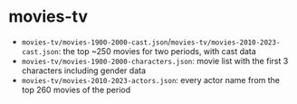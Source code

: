 # movies-tv

- `movies-tv/movies-1900-2000-cast.json`/`movies-tv/movies-2010-2023-cast.json`: the top ~250 movies for two periods, with cast data 
- `movies-tv/movies-1900-2000-characters.json`: movie list with the first 3 characters including gender data
- `movies-tv/movies-2010-2023-actors.json`: every actor name from the top 260 movies of the period